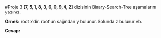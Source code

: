 #Proje 3
**[7, 5, 1, 8, 3, 6, 0, 9, 4, 2]** dizisinin Binary-Search-Tree aşamalarını yazınız.

**Örnek:** root x'dir. root'un sağından y bulunur. Solunda z bulunur vb.

**Cevap:**
